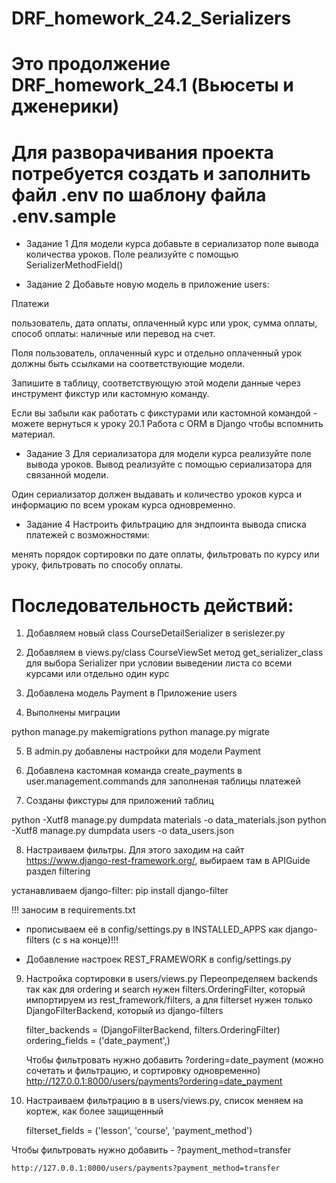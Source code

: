# DRF_homework_24.2_Serializers

# Это продолжение DRF_homework_24.1 (Вьюсеты и дженерики)

# Для разворачивания проекта потребуется создать и заполнить файл .env  по шаблону файла .env.sample

* Задание 1
Для модели курса добавьте в сериализатор поле вывода количества уроков. Поле реализуйте с помощью 
SerializerMethodField()

* Задание 2
Добавьте новую модель в приложение users:

Платежи

пользователь,
дата оплаты,
оплаченный курс или урок,
сумма оплаты,
способ оплаты: наличные или перевод на счет.

Поля пользователь, оплаченный курс и отдельно оплаченный урок должны быть ссылками на соответствующие модели.

Запишите в таблицу, соответствующую этой модели данные через инструмент фикстур или кастомную команду.

Если вы забыли как работать с фикстурами или кастомной командой - 
можете вернуться к уроку 20.1 Работа с ORM в Django чтобы вспомнить материал.

* Задание 3
Для сериализатора для модели курса реализуйте поле вывода уроков. 
Вывод реализуйте с помощью сериализатора для связанной модели.

Один сериализатор должен выдавать и количество уроков курса и информацию по всем урокам курса одновременно.

* Задание 4
Настроить фильтрацию для эндпоинта вывода списка платежей с возможностями:

менять порядок сортировки по дате оплаты,
фильтровать по курсу или уроку,
фильтровать по способу оплаты.



# Последовательность действий:

1) Добавляем новый class CourseDetailSerializer в serislezer.py

2) Добавляем в views.py/class CourseViewSet метод get_serializer_class для выбора Serializer 
при условии выведении листа со всеми курсами или отдельно один курс

3) Добавлена модель Payment в Приложение users
4) Выполнены миграции

python manage.py makemigrations 
python manage.py migrate   

5) В admin.py добавлены настройки для модели Payment

6) Добавлена кастомная команда create_payments в user.management.commands для заполненая таблицы платежей

7) Созданы фикстуры для приложений  таблиц

python -Xutf8 manage.py dumpdata materials -o data_materials.json
python -Xutf8 manage.py dumpdata users -o data_users.json  

8) Настраиваем фильтры. Для этого заходим на сайт https://www.django-rest-framework.org/, 
выбираем там в APIGuide раздел filtering

устанавливаем django-filter: pip install django-filter

!!! заносим в requirements.txt 
+ прописываем её в config/settings.py в INSTALLED_APPS как django-filters (с s  на конце)!!!

+ Добавление настроек REST_FRAMEWORK в config/settings.py

9)  Настройка сортировки в users/views.py
     Переопределяем backends так как для ordering и search нужен filters.OrderingFilter,
     который импортируем из rest_framework/filters, а для filterset нужен только DjangoFilterBackend, который из django-filters

     filter_backends = (DjangoFilterBackend, filters.OrderingFilter)
     ordering_fields = ('date_payment',)
 
     Чтобы фильтровать нужно добавить ?ordering=date_payment (можно сочетать и фильтрацию, и сортировку одновременно)
     http://127.0.0.1:8000/users/payments?ordering=date_payment

10) Настраиваем фильтрацию в в users/views.py, список меняем на кортеж, как более защищенный
    
    filterset_fields = ('lesson', 'course', 'payment_method')


Чтобы фильтровать нужно добавить - ?payment_method=transfer
    
    http://127.0.0.1:8000/users/payments?payment_method=transfer
